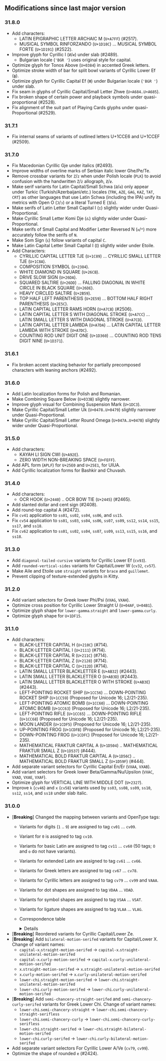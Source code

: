 ## Modifications since last major version

### 31.8.0

* Add characters:
  - LATIN EPIGRAPHIC LETTER ARCHAIC M (`U+A7FF`) (#2517).
  - MUSICAL SYMBOL RINFORZANDO (`U+1D18C`) ... MUSICAL SYMBOL FORTE (`U+1D191`) (#2522).
* Improve glyph for Cyrillic I (`И`/`и`) under slab (#2489).
  - Bulgarian locale (`'BGR '`) uses original style for capital.
* Optimize glyph for Tonos Above (`U+0384`) in accented Greek letters.
* Optimize stroke width of bar for split bowl variants of Cyrillic Lower Ef (`ф`).
* Optimize glyph for Cyrillic Capital Ef (`Ф`) under Bulgarian locale (`'BGR '`) under slab.
* Fix seam in glyphs of Cyrillic Capital/Small Letter Zhwe (`U+A684`..`U+A685`).
* Fix broken shape of certain power and playback symbols under quasi-proportional (#2528).
* Fix alignment of the suit part of Playing Cards glyphs under quasi-Proportional (#2529).


### 31.7.1

* Fix internal seams of variants of outlined letters U+1CCE6 and U+1CCEF (#2509).


### 31.7.0

* Fix Macedonian Cyrillic Gje under italics (#2493).
* Improve widths of overline marks of Serbian italic lower Ghe/Pe/Te.
* Remove crossbar variants for `Z`/`z` when under Polish locale (`PLK`) to avoid confusion with the handwritten `Ż`/`ż` allograph, `Ƶ`/`ƶ`.
* Make serif variants for Latin Capital/Small Schwa (`Ə`/`ə`) only appear under Turkic (Turkish/Azerbaijani/etc.) locales (`TRK`, `AZE`, `GAG`, `KAZ`, `TAT`, `CRT`) as other languages that use Latin Schwa (including the IPA) unify its metrics with Open O (`Ɔ`/`ɔ`) or a literal Turned E (`Ǝ`/`ǝ`).
* Make serifs of Latin Letter Small Capital I (`ɪ`) slightly wider under Quasi-Proportional.
* Make Cyrillic Small Letter Komi Dje (`ԃ`) slightly wider under Quasi-Proportional.
* Make serifs of Small Capital and Modifier Letter Reversed N (`ᴎ`/`ᴻ`) more accurately follow the serifs of `N`.
* Make Som Sign (`⃀`) follow variants of capital `C`.
* Make Latin Capital Letter Small Capital I (`Ɪ`) slightly wider under Etoile.
* Add Characters:
  - CYRILLIC CAPITAL LETTER TJE (`U+1C89`) ... CYRILLIC SMALL LETTER TJE (`U+1C8A`).
  - COMPOSITION SYMBOL (`U+2384`).
  - WHITE DIAMOND IN SQUARE (`U+26CB`).
  - DRIVE SLOW SIGN (`U+26DA`).
  - SQUARED SALTIRE (`U+26DD`) ... FALLING DIAGONAL IN WHITE CIRCLE IN BLACK SQUARE (`U+26DE`).
  - HEAVY CIRCLED SALTIRE (`U+2B59`).
  - TOP HALF LEFT PARENTHESIS (`U+2E59`) ... BOTTOM HALF RIGHT PARENTHESIS (`U+2E5C`).
  - LATIN CAPITAL LETTER RAMS HORN (`U+A7CB`) (#2506).
  - LATIN CAPITAL LETTER S WITH DIAGONAL STROKE (`U+A7CC`) ... LATIN SMALL LETTER S WITH DIAGONAL STROKE (`U+A7CD`).
  - LATIN CAPITAL LETTER LAMBDA (`U+A7DA`) ... LATIN CAPITAL LETTER LAMBDA WITH STROKE (`U+A7DC`).
  - COUNTING ROD UNIT DIGIT ONE (`U+1D360`) ... COUNTING ROD TENS DIGIT NINE (`U+1D371`).


### 31.6.1

- Fix broken accent stacking behavior for partially precomposed characters with leaning anchors (#2492).


### 31.6.0

* Add Latin localization forms for Polish and Romanian.
* Make Combining Square Below (`U+033B`) slightly narrower.
* Improve glyph visual for Combining Suspension Mark (`U+1DC3`).
* Make Cyrillic Capital/Small Letter Uk (`U+0478`..`U+0479`) slightly narrower under Quasi-Proportional.
* Make Cyrillic Capital/Small Letter Round Omega (`U+047A`..`U+047B`) slightly wider under Quasi-Proportional.


### 31.5.0

* Add characters:
  - KAYAH LI SIGN CWI (`U+A92E`).
  - ZERO WIDTH NON-BREAKING SPACE (`U+FEFF`).
* Add APL form (`APLF`) for `U+25E0` and `U+25E1`, for UIUA.
* Add Cyrillic localization forms for Bashkir and Chuvash.


### 31.4.0

* Add characters:
  - OCR HOOK (`U+2440`) .. OCR BOW TIE (`U+2445`) (#2465).
* Add slanted dollar and cent sign (#2408).
* Add round-top capital A (#2472).
* Fix `cv41` application to `ss01`, `ss02`, `ss04`, `ss06`, and `ss15`.
* Fix `cv54` application to `ss01`, `ss03`, `ss04`, `ss06`, `ss07`, `ss09`, `ss12`, `ss14`, `ss15`, `ss17`, and `ss18`.
* Fix `cv62` application to `ss01`, `ss02`, `ss04`, `ss07`, `ss09`, `ss13`, `ss15`, `ss16`, and `ss18`.


### 31.3.0

* Add `diagonal-tailed-cursive` variants for Cyrillic Lower Ef (`cv93`).
* Add `rounded-vertical-sides` variants for Capital/Lower W (`cv32`, `cv57`).
* Make Aile and Etoile use `straight` variants for `brace` and `guillemet`.
* Prevent clipping of texture-extended glyphs in Kitty.


### 31.2.0

* Add variant selectors for Greek lower Phi/Psi (`VXAG`, `VXAH`).
* Optimize cross position for Cyrillic Lower Straight U (`U+04AF`, `U+04B1`).
* Optimize glyph shape for `lower-gamma`.`straight` and `lower-gamma`.`curly`.
* Optimize glyph shape for `U+1DF15`.


### 31.1.0

* Add characters:
  - BLACK-LETTER CAPITAL H (`U+210C`) (#714).
  - BLACK-LETTER CAPITAL I (`U+2111`) (#714).
  - BLACK-LETTER CAPITAL R (`U+211C`) (#714).
  - BLACK-LETTER CAPITAL Z (`U+2128`) (#714).
  - BLACK-LETTER CAPITAL C (`U+212D`) (#714).
  - LATIN SMALL LETTER BLACKLETTER E (`U+AB32`) (#2443).
  - LATIN SMALL LETTER BLACKLETTER O (`U+AB3D`) (#2443).
  - LATIN SMALL LETTER BLACKLETTER O WITH STROKE (`U+AB3E`) (#2443).
  - LEFT-POINTING ROCKET SHIP (`U+1CC56`) ... DOWN-POINTING ROCKET SHIP (`U+1CC59`) (Proposed for Unicode 16; L2/21-235).
  - LEFT-POINTING ATOMIC BOMB (`U+1CC60`) ... DOWN-POINTING ATOMIC BOMB (`U+1CC63`) (Proposed for Unicode 16; L2/21-235).
  - LEFT-POINTING RIFLE (`U+1CC65`) ... DOWN-POINTING RIFLE (`U+1CC68`) (Proposed for Unicode 16; L2/21-235).
  - MOON LANDER (`U+1CDF5`) (Proposed for Unicode 16; L2/21-235).
  - UP-POINTING FROG (`U+1CDFB`) (Proposed for Unicode 16; L2/21-235).
  - DOWN-POINTING FROG (`U+1CDFC`) (Proposed for Unicode 16; L2/21-235).
  - MATHEMATICAL FRAKTUR CAPITAL A (`U+1D504`) .. MATHEMATICAL FRAKTUR SMALL Z (`U+1D537`) (#444).
  - MATHEMATICAL BOLD FRAKTUR CAPITAL A (`U+1D56C`) .. MATHEMATICAL BOLD FRAKTUR SMALL Z (`U+1D59F`) (#444).
* Add separate variant selectors for Cyrillic Capital En/Er (`VXAA`, `VXAB`).
* Add variant selectors for Greek lower Beta/Gamma/Nu/Upsilon (`VXAC`, `VXAD`, `VXAE`, `VXAF`).
* Optimize glyph for VERTICAL LINE WITH MIDDLE DOT (`U+2327`).
* Improve `k` (`cv46`) and `x` (`cv58`) variants used by `ss03`, `ss08`, `ss09`, `ss10`, `ss12`, `ss14`, and `ss18` under slab italic.


### 31.0.0

* \[**Breaking**] Changed the mapping between variants and OpenType tags:
  - Variants for digits (`1` .. `9`) are assigned to tag `cv01` ... `cv09`.
  - Variant for `0` is assigned to tag `cv10`.
  - Variants for basic Latin are assigned to tag `cv11` ... `cv60` (50 tags; `O` and `o` do not have variants).
  - Variants for extended Latin are assigned to tag `cv61` ... `cv66`.
  - Variants for Greek letters are assigned to tag `cv67` ... `cv78`.
  - Variants for Cyrillic letters are assigned to tag `cv79` ... `cv99` and `VAAA`.
  - Variants for dot shapes are assigned to tag `VDAA` ... `VDAD`.
  - Variants for symbol shapes are assigned to tag `VSAA` ... `VSAT`.
  - Variants for ligature shapes are assigned to tag `VLAA` ... `VLAG`.
  - Correspondence table

    <details>    

    | Selector Name | Tag in v30.x | Tag in v31 |
    | ------------- | ------------ | ---------- |
    | `one` | `cv86` | `cv01` |
    | `two` | `cv87` | `cv02` |
    | `three` | `cv88` | `cv03` |
    | `four` | `cv89` | `cv04` |
    | `five` | `cv90` | `cv05` |
    | `six` | `cv91` | `cv06` |
    | `seven` | `cv92` | `cv07` |
    | `eight` | `cv93` | `cv08` |
    | `nine` | `cv94` | `cv09` |
    | `zero` | `cv85` | `cv10` |
    | `capital-a` | `cv01` | `cv11` |
    | `capital-b` | `cv02` | `cv12` |
    | `capital-c` | `cv03` | `cv13` |
    | `capital-d` | `cv04` | `cv14` |
    | `capital-e` | `cv05` | `cv15` |
    | `capital-f` | `cv06` | `cv16` |
    | `capital-g` | `cv07` | `cv17` |
    | `capital-h` | `cv08` | `cv18` |
    | `capital-i` | `cv09` | `cv19` |
    | `capital-j` | `cv10` | `cv20` |
    | `capital-k` | `cv11` | `cv21` |
    | `capital-l` | `cv12` | `cv22` |
    | `capital-m` | `cv13` | `cv23` |
    | `capital-n` | `cv14` | `cv24` |
    | `capital-p` | `cv15` | `cv25` |
    | `capital-q` | `cv16` | `cv26` |
    | `capital-r` | `cv17` | `cv27` |
    | `capital-s` | `cv18` | `cv28` |
    | `capital-t` | `cv19` | `cv29` |
    | `capital-u` | `cv20` | `cv30` |
    | `capital-v` | `cv21` | `cv31` |
    | `capital-w` | `cv22` | `cv32` |
    | `capital-x` | `cv23` | `cv33` |
    | `capital-y` | `cv24` | `cv34` |
    | `capital-z` | `cv25` | `cv35` |
    | `a` | `cv26` | `cv36` |
    | `b` | `cv27` | `cv37` |
    | `c` | `cv28` | `cv38` |
    | `d` | `cv29` | `cv39` |
    | `e` | `cv30` | `cv40` |
    | `f` | `cv31` | `cv41` |
    | `g` | `cv32` | `cv42` |
    | `h` | `cv33` | `cv43` |
    | `i` | `cv34` | `cv44` |
    | `j` | `cv35` | `cv45` |
    | `k` | `cv36` | `cv46` |
    | `l` | `cv37` | `cv47` |
    | `m` | `cv38` | `cv48` |
    | `n` | `cv39` | `cv49` |
    | `p` | `cv40` | `cv50` |
    | `q` | `cv41` | `cv51` |
    | `r` | `cv42` | `cv52` |
    | `s` | `cv43` | `cv53` |
    | `t` | `cv44` | `cv54` |
    | `u` | `cv45` | `cv55` |
    | `v` | `cv46` | `cv56` |
    | `w` | `cv47` | `cv57` |
    | `x` | `cv48` | `cv58` |
    | `y` | `cv49` | `cv59` |
    | `z` | `cv50` | `cv60` |
    | `capital-eszet` | `VXAC` | `cv61` |
    | `long-s` | `cv51` | `cv62` |
    | `eszet` | `cv52` | `cv63` |
    | `lower-eth` | `cv53` | `cv64` |
    | `capital-thorn` | `VXAD` | `cv65` |
    | `lower-thorn` | `cv54` | `cv66` |
    | `lower-alpha` | `cv55` | `cv67` |
    | `capital-gamma` | `cv56` | `cv68` |
    | `capital-delta` | `cv57` | `cv69` |
    | `lower-delta` | `cv58` | `cv70` |
    | `lower-iota` | `cv59` | `cv71` |
    | `capital-lambda` | `cv60` | `cv72` |
    | `lower-lambda` | `cv61` | `cv73` |
    | `lower-mu` | `cv62` | `cv74` |
    | `lower-xi` | `cv63` | `cv75` |
    | `lower-pi` | `cv64` | `cv76` |
    | `lower-tau` | `cv65` | `cv77` |
    | `lower-chi` | `cv66` | `cv78` |
    | `cyrl-a` | `——` | `cv79` |
    | `cyrl-ve` | `——` | `cv80` |
    | `cyrl-capital-zhe` | `cv67` | `cv81` |
    | `cyrl-zhe` | `cv68` | `cv82` |
    | `cyrl-capital-ze` | `cv69` | `cv83` |
    | `cyrl-ze` | `cv70` | `cv84` |
    | `cyrl-capital-ka` | `cv71` | `cv85` |
    | `cyrl-ka` | `cv72` | `cv86` |
    | `cyrl-el` | `cv73` | `cv87` |
    | `cyrl-em` | `cv74` | `cv88` |
    | `cyrl-en` | `cv75` | `cv89` |
    | `cyrl-er` | `cv76` | `cv90` |
    | `cyrl-capital-u` | `cv77` | `cv91` |
    | `cyrl-u` | `cv78` | `cv92` |
    | `cyrl-ef` | `cv79` | `cv93` |
    | `cyrl-che` | `cv80` | `cv94` |
    | `cyrl-yeri` | `cv81` | `cv95` |
    | `cyrl-yery` | `cv82` | `cv96` |
    | `cyrl-capital-e` | `VXAA` | `cv97` |
    | `cyrl-e` | `VXAB` | `cv98` |
    | `cyrl-capital-ya` | `cv83` | `cv99` |
    | `cyrl-ya` | `cv84` | `VAAA` |
    | `tittle` | `cv95` | `VDAA` |
    | `diacritic-dot` | `cv96` | `VDAB` |
    | `punctuation-dot` | `cv97` | `VDAC` |
    | `braille-dot` | `VXAE` | `VDAD` |
    | `tilde` | `cv98` | `VSAA` |
    | `asterisk` | `cv99` | `VSAB` |
    | `underscore` | `VSAA` | `VSAC` |
    | `caret` | `VSAB` | `VSAD` |
    | `ascii-grave` | `VSAC` | `VSAE` |
    | `ascii-single-quote` | `VSAD` | `VSAF` |
    | `paren` | `VSAE` | `VSAG` |
    | `brace` | `VSAF` | `VSAH` |
    | `guillemet` | `VSAG` | `VSAI` |
    | `number-sign` | `VSAH` | `VSAJ` |
    | `ampersand` | `VSAI` | `VSAK` |
    | `at` | `VSAJ` | `VSAL` |
    | `dollar` | `VSAK` | `VSAM` |
    | `cent` | `VSAL` | `VSAN` |
    | `percent` | `VSAM` | `VSAO` |
    | `bar` | `VSAN` | `VSAP` |
    | `question` | `VSAO` | `VSAQ` |
    | `pilcrow` | `VSAP` | `VSAR` |
    | `partial-derivative` | `VSAQ` | `VSAS` |
    | `micro-sign` | `VSAR` | `VSAT` |
    | `lig-ltgteq` | `VLAA` | `VLAA` |
    | `lig-neq` | `VLAB` | `VLAB` |
    | `lig-equal-chain` | `VLAC` | `VLAC` |
    | `lig-hyphen-chain` | `VLAD` | `VLAD` |
    | `lig-plus-chain` | `VLAE` | `VLAE` |
    | `lig-double-arrow-bar` | `VLAF` | `VLAF` |
    | `lig-single-arrow-bar` | `VLAG` | `VLAG` |
  
    </details>
* \[**Breaking**] Reordered variants for Cyrillic Capital/Lower Ze.
* \[**Breaking**] Add `bilateral-motion-serifed` variants for Capital/Lower X. Change of variant names:
  - `capital-x`.`straight-motion-serifed` → `capital-x`.`straight-unilateral-motion-serifed`
  - `capital-x`.`curly-motion-serifed` → `capital-x`.`curly-unilateral-motion-serifed`
  - `x`.`straight-motion-serifed` → `x`.`straight-unilateral-motion-serifed`
  - `x`.`curly-motion-serifed` → `x`.`curly-unilateral-motion-serifed`
  - `lower-chi`.`straight-motion-serifed` → `lower-chi`.`straight-unilateral-motion-serifed`
  - `lower-chi`.`curly-motion-serifed` → `lower-chi`.`curly-unilateral-motion-serifed`
* \[**Breaking**] Add `semi-chancery-straight-serifed` and `semi-chancery-curly-serifed` variants for Greek Lower Chi. Change of variant names:
  - `lower-chi`.`semi-chancery-straight` → `lower-chi`.`semi-chancery-straight-serifless`
  - `lower-chi`.`semi-chancery-curly` → `lower-chi`.`semi-chancery-curly-serifless`
  - `lower-chi`.`straight-serifed` → `lower-chi`.`straight-bilateral-motion-serifed`
  - `lower-chi`.`curly-serifed` → `lower-chi`.`curly-bilateral-motion-serifed`
* Add separate variant selectors For Cyrillic Lower A/Ve (`cv79`, `cv99`).
* Optimize the shape of rounded `e` (#2424).

